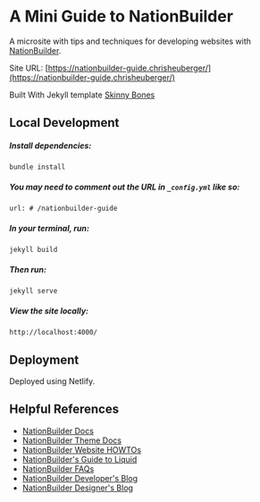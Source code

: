 # A Mini Guide to NationBuilder

A microsite with tips and techniques for developing websites with [NationBuilder](http://nationbuilder.com/).

Site URL: [https://nationbuilder-guide.chrisheuberger/](https://nationbuilder-guide.chrisheuberger/)

Built With Jekyll template [Skinny Bones](http://mmistakes.github.io/skinny-bones-jekyll/)

## Local Development

##### Install dependencies:
```
bundle install
```

##### You may need to comment out the URL in `_config.yml` like so:
```
url: # /nationbuilder-guide
```

##### In your terminal, run:
```
jekyll build
```

##### Then run:
```
jekyll serve
```

##### View the site locally:
```
http://localhost:4000/
```

## Deployment

Deployed using Netlify.

## Helpful References
* [NationBuilder Docs](http://nationbuilder.com/docs)
* [NationBuilder Theme Docs](http://nationbuilder.com/theme_documentation)
* [NationBuilder Website HOWTOs](http://nationbuilder.com/ht_website)
* [NationBuilder's Guide to Liquid](http://nationbuilder.com/liquid_basics)
* [NationBuilder FAQs](http://nationbuilder.com/questions)
* [NationBuilder Developer's Blog](http://nationbuilder.com/developers)
* [NationBuilder Designer's Blog](http://nationbuilder.com/designers)